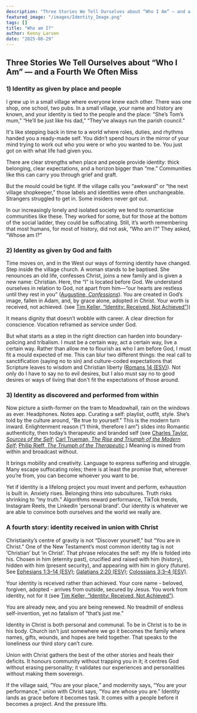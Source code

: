 ```yaml
---
description: "Three Stories We Tell Ourselves about “Who I Am” — and a Fourth We Often Miss"
featured_image: "/images/Identity_Image.png"
tags: []
title: "Who am I?"
author: Kenny Larsen
date: "2025-08-29"
---
```


## Three Stories We Tell Ourselves about “Who I Am” — and a Fourth We Often Miss

### 1) Identity as given by place and people

I grew up in a small village where everyone knew each other. There was one shop, one school, two pubs. In a small village, your name and history are known, and your identity is tied to the people and the place: “She’s Tom’s mum,” “He’ll be just like his dad,” “They’ve always run the parish council.”

It's like stepping back in time to a world where roles, duties, and rhythms handed you a ready-made self. You didn’t spend hours in the mirror of your mind trying to work out who you were or who you wanted to be. You just got on with what life had given you.

There are clear strengths when place and people provide identity: thick belonging, clear expectations, and a horizon bigger than “me.” Communities like this can carry you through grief and graft.

But the mould could be tight. If the village calls you “awkward” or “the next village shopkeeper,” those labels and identities were often unchangeable. Strangers struggled to get in. Some insiders never got out.

In our increasingly lonely and isolated society we tend to romanticise communities like these. They worked for some, but for those at the bottom of the social ladder, they could be suffocating. Still, it’s worth remembering that most humans, for most of history, did not ask, “Who am I?” They asked, “Whose am I?” 

### 2) Identity as given by God and faith

Time moves on, and in the West our ways of forming identity have changed. Step inside the village church. A woman stands to be baptised. She renounces an old life, confesses Christ, joins a new family and is given a new name: Christian. Here, the “I” is located before God. We understand ourselves in relation to God, not apart from him—“our hearts are restless until they rest in you” ([Augustine, ](https://www.google.com/search?q=Augustine+Confessions)*[Confessions](https://www.google.com/search?q=Augustine+Confessions)*). You are created in God’s image, fallen in Adam, and, by grace alone, adopted in Christ. Your worth is received, not achieved. (see [Tim Keller, “Identity: Received, Not Achieved”](https://www.google.com/search?q=Tim+Keller+Identity+Received+Not+Achieved)))

It means dignity that doesn’t wobble with career. A clear direction for conscience. Vocation reframed as service under God.

But what starts as a step in the right direction can harden into boundary-policing and tribalism. I must be a certain way, act a certain way, live a certain way. Rather than allow me to flourish as who I am before God, I must fit a mould expected of me. This can blur two different things: the real call to sanctification (saying no to sin) and culture-coded expectations that Scripture leaves to wisdom and Christian liberty ([Romans 14 (ESV)](https://www.esv.org/Romans+14/)). Not only do I have to say no to evil desires, but I also must say no to good desires or ways of living that don't fit the expectations of those around.

### 3) Identity as discovered and performed from within

Now picture a sixth-former on the tram to Meadowhall, rain on the windows as ever. Headphones. Notes app. Curating a self: playlist, outfit, style. She’s told by the culture around, “Be true to yourself.” This is the modern turn inward. Enlightenment reason (“I think, therefore I am”) slides into Romantic authenticity, then today’s therapeutic and branded self (see [Charles Taylor, ](https://www.google.com/search?q=Charles+Taylor+Sources+of+the+Self)*[Sources of the Self](https://www.google.com/search?q=Charles+Taylor+Sources+of+the+Self)*; [Carl Trueman, ](https://www.google.com/search?q=The+Rise+and+Triumph+of+the+Modern+Self)*[The Rise and Triumph of the Modern Self](https://www.google.com/search?q=The+Rise+and+Triumph+of+the+Modern+Self)*; [Philip Rieff, ](https://www.google.com/search?q=Philip+Rieff+The+Triumph+of+the+Therapeutic)*[The Triumph of the Therapeutic](https://www.google.com/search?q=Philip+Rieff+The+Triumph+of+the+Therapeutic)*.) Meaning is mined from within and broadcast without.

It brings mobility and creativity. Language to express suffering and struggle. Many escape suffocating roles; there is at least the promise that, wherever you’re from, you can become whoever you want to be.

Yet if identity is a lifelong project you must invent and perform, exhaustion is built in. Anxiety rises. Belonging thins into subcultures. Truth risks shrinking to “my truth.” Algorithms reward performance, TikTok trends, Instagram Reels, the LinkedIn 'personal brand'. Our identity is whatever we are able to convince both ourselves and the world we really are.

### A fourth story: identity received in union with Christ

Christianity’s centre of gravity is not “Discover yourself,” but “You are in Christ.” One of the New Testament’s most common identity tag is not ‘Christian’ but ‘in Christ’. That phrase relocates the self: my life is folded into his. Chosen in him (eternity past), crucified and raised with him (history), hidden with him (present security), and appearing with him in glory (future). See [Ephesians 1:3–14 (ESV)](https://www.esv.org/Ephesians+1:3-14/); [Galatians 2:20 (ESV)](https://www.esv.org/Galatians+2:20/); [Colossians 3:3–4 (ESV)](https://www.esv.org/Colossians+3:3-4/).

Your identity is received rather than achieved. Your core name - beloved, forgiven, adopted - arrives from outside, secured by Jesus. You work from identity, not for it (see [Tim Keller, “Identity: Received, Not Achieved”](https://www.google.com/search?q=Tim+Keller+Identity+Received+Not+Achieved)).

You are already new, and you are being renewed. No treadmill of endless self-invention, yet no fatalism of “that’s just me.”

Identity in Christ is both personal and communal. To be in Christ is to be in his body. Church isn't just somewhere we go it becomes the family where names, gifts, wounds, and hopes are held together. That speaks to the loneliness our third story can’t cure.

Union with Christ gathers the best of the other stories and heals their deficits. It honours community without trapping you in it; it centres God without erasing personality; it validates our experiences and personalities without making them sovereign. 

If the village said, “You are your place,” and modernity says, “You are your performance,” union with Christ says, “You are whose you are.” Identity lands as grace before it becomes task. It comes with a people before it becomes a project. And the pressure lifts.